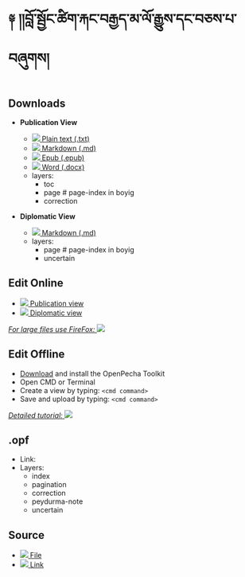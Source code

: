 # ༈ །།བློ་སྦྱོང་ཚིག་རྐང་བརྒྱད་མ་ལོ་རྒྱུས་དང་བཅས་པ་བཞུགས།

## Downloads

- **Publication View**
    - [![](https://img.icons8.com/color/24/000000/txt.png) Plain text (.txt)](https://github.com/OpenPecha/P000782/releases/download/V02/P000782-v001.txt)
    - [![](https://img.icons8.com/color/24/000000/markdown.png) Markdown (.md)](link)
    - [![](https://img.icons8.com/color/24/000000/epub.png) Epub (.epub)](link)
    - [![](https://img.icons8.com/color/24/000000/microsoft-word-2019.png) Word (.docx)](link)
    - layers:
        - toc
        - page # page-index in boyig
        - correction

- **Diplomatic View**
    - [![](https://img.icons8.com/color/24/000000/markdown.png) Markdown (.md)](link)
    - layers:
        - page # page-index in boyig
        - uncertain

## Edit Online

- [![](https://img.icons8.com/color/24/000000/edit.png) Publication view](http://prose.io/#OpenPecha/P000782/)
- [![](https://img.icons8.com/color/24/000000/edit.png) Diplomatic view](http://prose.io/#OpenPecha/P000782/tree/diplomatic)  

_[For large files use FireFox: ![](https://img.icons8.com/color/16/000000/firefox.png)](https://www.mozilla.org/)_

## Edit Offline

- [Download](link) and install the OpenPecha Toolkit
- Open CMD or Terminal
- Create a view by typing: `<cmd command>`
- Save and upload by typing: `<cmd command>`

_[Detailed tutorial: ![](https://img.icons8.com/color/16/000000/classroom.png)](link)_


## .opf
- Link: 
- Layers:
  - index
  - pagination
  - correction
  - peydurma-note
  - uncertain

## Source 
- [![](https://img.icons8.com/color/24/000000/download.png) File](https://github.com/OpenPecha/P000782/releases/download/v01/Tibetan_.-.gDams.Ngag.mDzod.html) 
- [![](https://img.icons8.com/color/24/000000/link.png) Link](https://gdamsngagmdzod.tsadra.org/index.php/Tibetan:%E0%BD%96%E0%BE%B3%E0%BD%BC%E0%BC%8B%E0%BD%A6%E0%BE%A6%E0%BE%B1%E0%BD%BC%E0%BD%84%E0%BC%8B%E0%BD%9A%E0%BD%B2%E0%BD%82%E0%BC%8B%E0%BD%A2%E0%BE%90%E0%BD%84%E0%BC%8B%E0%BD%96%E0%BD%A2%E0%BE%92%E0%BE%B1%E0%BD%91%E0%BC%8B%E0%BD%98%E0%BC%8B%E0%BD%A3%E0%BD%BC%E0%BC%8B%E0%BD%A2%E0%BE%92%E0%BE%B1%E0%BD%B4%E0%BD%A6%E0%BC%8B%E0%BD%91%E0%BD%84%E0%BC%8B%E0%BD%96%E0%BD%85%E0%BD%A6%E0%BC%8B%E0%BD%94%E0%BC%8B)
